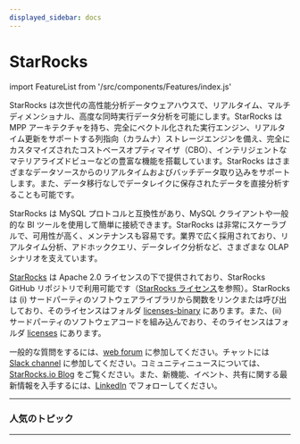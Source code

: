 ```yaml
---
displayed_sidebar: docs
---
```


# StarRocks

import FeatureList from '/src/components/Features/index.js'

StarRocks は次世代の高性能分析データウェアハウスで、リアルタイム、マルチディメンショナル、高度な同時実行データ分析を可能にします。StarRocks は MPP アーキテクチャを持ち、完全にベクトル化された実行エンジン、リアルタイム更新をサポートする列指向（カラムナ）ストレージエンジンを備え、完全にカスタマイズされたコストベースオプティマイザ（CBO）、インテリジェントなマテリアライズドビューなどの豊富な機能を搭載しています。StarRocks はさまざまなデータソースからのリアルタイムおよびバッチデータ取り込みをサポートします。また、データ移行なしでデータレイクに保存されたデータを直接分析することも可能です。

StarRocks は MySQL プロトコルと互換性があり、MySQL クライアントや一般的な BI ツールを使用して簡単に接続できます。StarRocks は非常にスケーラブルで、可用性が高く、メンテナンスも容易です。業界で広く採用されており、リアルタイム分析、アドホッククエリ、データレイク分析など、さまざまな OLAP シナリオを支えています。

[StarRocks](https://github.com/StarRocks/starrocks/tree/main) は Apache 2.0 ライセンスの下で提供されており、StarRocks GitHub リポジトリで利用可能です（[StarRocks ライセンス](https://github.com/StarRocks/starrocks/blob/main/LICENSE.txt)を参照）。StarRocks は (i) サードパーティのソフトウェアライブラリから関数をリンクまたは呼び出しており、そのライセンスはフォルダ [licenses-binary](https://github.com/StarRocks/starrocks/tree/main/licenses-binary) にあります。また、(ii) サードパーティのソフトウェアコードを組み込んでおり、そのライセンスはフォルダ [licenses](https://github.com/StarRocks/starrocks/tree/main/licenses) にあります。

一般的な質問をするには、[web forum](https://forum.starrocks.io/) に参加してください。チャットには [Slack channel](https://try.starrocks.com/join-starrocks-on-slack) に参加してください。コミュニティニュースについては、[StarRocks.io Blog](https://www.starrocks.io/blog) をご覧ください。また、新機能、イベント、共有に関する最新情報を入手するには、[LinkedIn](https://www.linkedin.com/company/starrocks) でフォローしてください。

---

### 人気のトピック

<FeatureList language="English" />

---